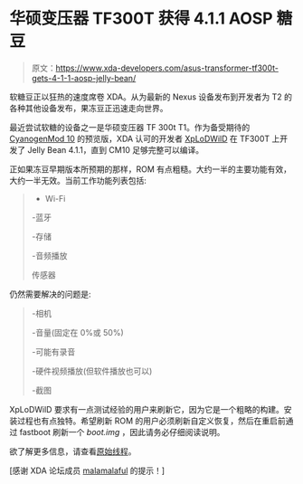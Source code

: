 # 华硕变压器 TF300T 获得 4.1.1 AOSP 糖豆

> 原文：<https://www.xda-developers.com/asus-transformer-tf300t-gets-4-1-1-aosp-jelly-bean/>

软糖豆正以狂热的速度席卷 XDA。从为最新的 Nexus 设备发布到开发者为 T2 的各种其他设备发布，果冻豆正迅速走向世界。

最近尝试软糖的设备之一是华硕变压器 TF 300t T1。作为备受期待的 [CyanogenMod 10](http://www.xda-developers.com/android/cm-team-begins-work-on-jelly-bean-based-cyanogenmod-10/) 的预览版，XDA 认可的开发者 [XpLoDWilD](http://forum.xda-developers.com/member.php?u=2162789) 在 TF300T 上开发了 Jelly Bean 4.1.1，直到 CM10 足够完整可以编译。

正如果冻豆早期版本所预期的那样，ROM 有点粗糙。大约一半的主要功能有效，大约一半无效。当前工作功能列表包括:

> - Wi-Fi
> 
> -蓝牙
> 
> -存储
> 
> -音频播放
> 
> 传感器

仍然需要解决的问题是:

> -相机
> 
> -音量(固定在 0%或 50%)
> 
> -可能有录音
> 
> -硬件视频播放(但软件播放也可以)
> 
> -截图

XpLoDWilD 要求有一点测试经验的用户来刷新它，因为它是一个粗略的构建。安装过程也有点独特。希望刷新 ROM 的用户必须刷新自定义恢复，然后在重启前通过 fastboot 刷新一个 *boot.img* ，因此请务必仔细阅读说明。

欲了解更多信息，请查看[原始线程](http://forum.xda-developers.com/showthread.php?p=28613703#post28613703)。

[感谢 XDA 论坛成员 [malamalaful](http://forum.xda-developers.com/member.php?u=4660519) 的提示！]